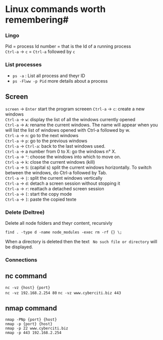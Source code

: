# Linux commands worth remembering#

### Lingo
Pid = process Id number = that is the Id of a running process  
`Ctrl-a` -> `c` =  `Ctrl-a` followed by `c`  
 
 
 ### List processes
- `ps -a` : List all process and theyr ID
- `ps -Flww -p Pid` more details about a process


## Screen
`screen` -> `Enter` start the program screeen
`Ctrl-a` -> `c`: create a new windows  
`Ctrl-a` -> `w`: display the list of all the windows currently opened  
`Ctrl-a` -> `A`: rename the current windows. The name will appear when you will list the list of windows opened with Ctrl-a followed by w.  
`Ctrl-a` -> `n`: go to the next windows  
`Ctrl-a` -> `p`: go to the previous windows  
`Ctrl-a` -> `Ctrl-a`: back to the last windows used.  
`Ctrl-a` -> a number from 0 to X: go the windows n° X.  
`Ctrl-a` -> `"`: choose the windows into which to move on.  
`Ctrl-a` -> `k`: close the current windows (kill)  
`Ctrl-a` -> `S`: (capital s) split the current windows horizontally. To switch between the windows, do Ctrl-a followed by Tab.  
`Ctrl-a` -> `|`: split the current windows vertically  
`Ctrl-a` -> `d`: detach a screen session without stopping it  
`Ctrl-a` -> `r`: reattach a detached screen session  
`Ctrl-a` -> `[`: start the copy mode  
`Ctrl-a` -> `]`: paste the copied texte  

### Delete (Deltree)
 Delete all node folders and theyr content, recursivly
```shell
find . -type d -name node_modules -exec rm -rf {} \;
```
When a directory is deleted then the text `
 No such file or directory` will be displayed.
 
 ### Connections
 ## nc command
`nc -vz {host} {port}`  
`nc -vz 192.168.2.254 80` 
`nc -vz www.cyberciti.biz 443`
## nmap command
`nmap -PNp {port} {host}`  
`nmap -p {port} {host}`  
`nmap -p 22 www.cyberciti.biz`  
`nmap -p 443 192.168.2.254`  
 
